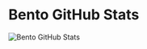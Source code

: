# Bento GitHub Stats
![Bento GitHub Stats](https://firebasestorage.googleapis.com/v0/b/smartkaksha-fe32c.appspot.com/o/opbento2%2Fbento_1730482547224.png?alt=media&token=1458ec95-6755-486a-a420-15493e4fdb30)
